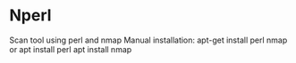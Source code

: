 # Nperl
Scan tool using perl and nmap
Manual installation:
apt-get install perl nmap 
or 
apt install perl 
apt install nmap 
